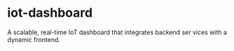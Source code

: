 # iot-dashboard
A scalable, real-time IoT dashboard that integrates backend ser vices with a dynamic frontend.
